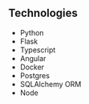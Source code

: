 
## Technologies
 * Python
 * Flask
 * Typescript 
 * Angular
 * Docker 
 * Postgres
 * SQLAlchemy ORM
 * Node